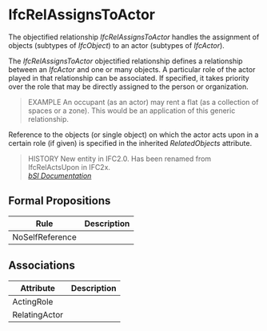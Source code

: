 IfcRelAssignsToActor
====================
The objectified relationship _IfcRelAssignsToActor_ handles the assignment of
objects (subtypes of _IfcObject_) to an actor (subtypes of _IfcActor_).  
  
The _IfcRelAssignsToActor_ objectified relationship defines a relationship
between an _IfcActor_ and one or many objects. A particular role of the actor
played in that relationship can be associated. If specified, it takes priority
over the role that may be directly assigned to the person or organization.  
  
> EXAMPLE  An occupant (as an actor) may rent a flat (as a collection of
> spaces or a zone). This would be an application of this generic
> relationship.  
  
Reference to the objects (or single object) on which the actor acts upon in a
certain role (if given) is specified in the inherited _RelatedObjects_
attribute.  
  
> HISTORY  New entity in IFC2.0. Has been renamed from IfcRelActsUpon in
> IFC2x.  
[ _bSI
Documentation_](https://standards.buildingsmart.org/IFC/DEV/IFC4_2/FINAL/HTML/schema/ifckernel/lexical/ifcrelassignstoactor.htm)


Formal Propositions
-------------------
| Rule            | Description   |
|-----------------|---------------|
| NoSelfReference |               |

Associations
------------
| Attribute     | Description   |
|---------------|---------------|
| ActingRole    |               |
| RelatingActor |               |

